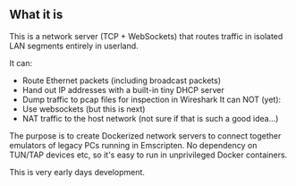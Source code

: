 ## What it is

This is a network server (TCP + WebSockets) that routes traffic in isolated LAN segments entirely in userland.

It can:
* Route Ethernet packets (including broadcast packets)
* Hand out IP addresses with a built-in tiny DHCP server
* Dump traffic to pcap files for inspection in Wireshark
It can NOT (yet):
* Use websockets (but this is next)
* NAT traffic to the host network (not sure if that is such a good idea...)

The purpose is to create Dockerized network servers to connect together emulators of legacy PCs running in Emscripten. No dependency on TUN/TAP devices etc, so it's easy to run in unprivileged Docker containers.

This is very early days development.


